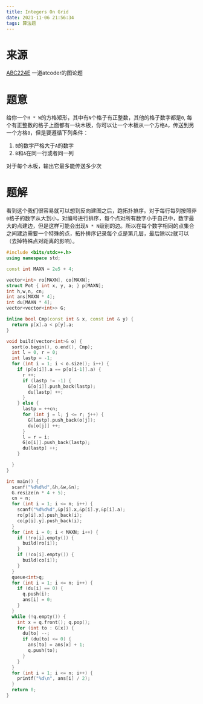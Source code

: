 ```yaml
---
title: Integers On Grid
date: 2021-11-06 21:56:34
tags: 算法题
---
```


# 来源
[ABC224E](https://atcoder.jp/contests/abc224/tasks/abc224_e)
一道atcoder的图论题

# 题意

给你一个`H * W`的方格矩形，其中有`N`个格子有正整数，其他的格子数字都是`0`, 每个有正整数的格子上面都有一块木板，你可以让一个木板从一个方格`A`，传送到另一个方格`B`，但是要遵循下列条件：

  1. `B`的数字严格大于`A`的数字
  2. `B`和`A`在同一行或者同一列

对于每个木板，输出它最多能传送多少次

# 题解
看到这个我们很容易就可以想到反向建图之后，跑拓扑排序。对于每行每列按照非`0`格子的数字从大到小，对编号进行排序，每个点对所有数字小于自己中，数字最大的点建边，但是这样可能会出现`N * N`级别的边。所以在每个数字相同的点集合之间建边需要一个特殊的点，拓扑排序记录每个点是第几层，最后除以`2`就可以（去掉特殊点对距离的影响）。

```cpp
#include <bits/stdc++.h>
using namespace std;

const int MAXN = 2e5 + 4;

vector<int> ro[MAXN], co[MAXN];
struct Pot { int x, y, a; } p[MAXN];
int h,w,n, cn;
int ans[MAXN * 4];
int du[MAXN * 4];
vector<vector<int>> G;

inline bool Cmp(const int & x, const int & y) {
  return p[x].a < p[y].a;
}

void build(vector<int>& o) {
  sort(o.begin(), o.end(), Cmp);
  int l = 0, r = 0;
  int lastp = -1;
  for (int i = 1; i < o.size(); i++) {
    if (p[o[i]].a == p[o[i-1]].a) {
      r ++;
      if (lastp != -1) {
        G[o[i]].push_back(lastp);
        du[lastp] ++;
      }
    } else {
      lastp = ++cn;
      for (int j = l; j <= r; j++) {
        G[lastp].push_back(o[j]);
        du[o[j]] ++;
      }
      l = r = i;
      G[o[i]].push_back(lastp);
      du[lastp] ++;
    }

  }
}

int main() {
  scanf("%d%d%d",&h,&w,&n);
  G.resize(n * 4 + 5);
  cn = n;
  for (int i = 1; i <= n; i++) {
    scanf("%d%d%d",&p[i].x,&p[i].y,&p[i].a);
    ro[p[i].x].push_back(i);
    co[p[i].y].push_back(i);
  }
  for (int i = 0; i < MAXN; i++) {
    if (!ro[i].empty()) {
      build(ro[i]); 
    }
    if (!co[i].empty()) {
      build(co[i]);  
    }
  }
  queue<int>q;
  for (int i = 1; i <= n; i++) {
    if (du[i] == 0) {
      q.push(i);
      ans[i] = 0;
    }
  }
  while (!q.empty()) {
    int x = q.front(); q.pop();
    for (int to : G[x]) {
      du[to] --;
      if (du[to] <= 0) {
        ans[to] = ans[x] + 1;
        q.push(to);
      }
    }
  }
  for (int i = 1; i <= n; i++) {
    printf("%d\n", ans[i] / 2);
  }
  return 0;
}
```